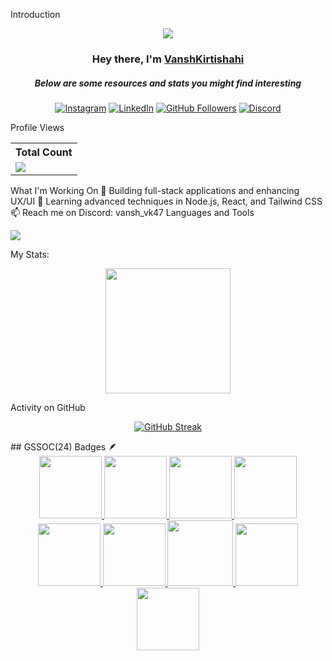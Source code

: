 Introduction
<p align="center"> <img src="https://readme-typing-svg.demolab.com/?lines=Web%20Developer;Experienced%20in%20Full-stack%20Development;&font=Fira%20Code&center=true&width=700&height=45&color=00FF00&vCenter=true&pause=1000&size=25" /></a> </p> <h3 align="center">Hey there, I'm <a href="https://github.com/VanshKirtishahi">VanshKirtishahi</a></h3> <h5 align="center">Below are some resources and stats you might find interesting</h5> <p align="center">
  <a href="https://www.instagram.com/vansh_kirtishahi/"><img alt="Instagram" title="Instagram" src="https://img.shields.io/badge/-Instagram-E4405F?style=for-the-badge&logo=instagram&logoColor=white"/></a>
  <a href="www.linkedin.com/in/vansh-kirtishahi"><img alt="LinkedIn" title="LinkedIn" src="https://img.shields.io/badge/-LinkedIn-0077B5?style=for-the-badge&logo=linkedin&logoColor=white"/></a>
  <a href="https://github.com/VanshKirtishahi"><img alt="GitHub Followers" title="Follow me on GitHub" src="https://img.shields.io/github/followers/VanshKirtishahi?color=236ad3&style=for-the-badge&logo=github&label=Follow"/></a>
  <a href="https://discord.gg/vansh_vk47/"><img alt="Discord" title="Join Discord Community" src="https://img.shields.io/badge/-Discord-7289DA?style=for-the-badge&logo=discord&logoColor=white"/></a>
</p>

Profile Views
<table> <tr> <th>Total Count</th> </tr> <tr> <td><a href="https://github.com/VanshKirtishahi"> <img src="https://komarev.com/ghpvc/?username=thinkright20&style=for-the-badge&color=brightgreen"> </a></td> </tr> </table>

What I'm Working On
🔭 Building full-stack applications and enhancing UX/UI
🌱 Learning advanced techniques in Node.js, React, and Tailwind CSS
📫 Reach me on Discord: vansh_vk47
Languages and Tools
<p align="left"> <a href="https://github.com/VanshKirtishahi"> <img src="https://skillicons.dev/icons?i=html,css,js,nodejs,react,mongodb,express,github,figma,tailwind" /> </a> </p>
My Stats:
<p align="center"> <img height="200px" src="https://github-readme-stats.vercel.app/api?username=VanshKirtishahi&hide_border=true&show_icons=true&count_private=true&theme=gruvbox&bg_color=151515"> </p>
Activity on GitHub
<p align="center"> <a href="https://github.com/VanshKirtishahi"> <img title="GitHub Streak" alt="GitHub Streak" src="https://github-readme-streak-stats.herokuapp.com/?user=VanshKirtishahi&theme=dark&hide_border=true&stroke=f53b3b"/> </a> </p>
## GSSOC(24) Badges 🪶
<div style='display:flex; align-items:center; gap: 10px;' align='center'><a href="https://gssoc.girlscript.tech/leaderboard">
<img src="https://raw.githubusercontent.com/GSSoC24/Postman-Challenge/main/docs/assets/Postman%20White.png" width="100px" height="100px" />
  <img src="https://raw.githubusercontent.com/GSSoC24/Postman-Challenge/main/docs/assets/1.png" width="100px" height="100px" />
  <img src="https://raw.githubusercontent.com/GSSoC24/Postman-Challenge/main/docs/assets/2.png" width="100px" height="100px" />
  <img src="https://raw.githubusercontent.com/GSSoC24/Postman-Challenge/main/docs/assets/3.png" width="100px" height="100px" />
  <img src="https://raw.githubusercontent.com/GSSoC24/Postman-Challenge/main/docs/assets/4.png" width="100px" height="100px" />
  <img src="https://raw.githubusercontent.com/GSSoC24/Postman-Challenge/main/docs/assets/5.png" width="100px" height="100px" />
  <img src="https://raw.githubusercontent.com/GSSoC24/Postman-Challenge/main/docs/assets/6.png" width="105px" height="105px" />
  <img src="https://raw.githubusercontent.com/GSSoC24/Postman-Challenge/main/docs/assets/7.png" width="100px" height="100px" />
  <img src="https://raw.githubusercontent.com/GSSoC24/Postman-Challenge/main/docs/assets/8.png" width="100px" height="100px" />
 </a>
</div>
